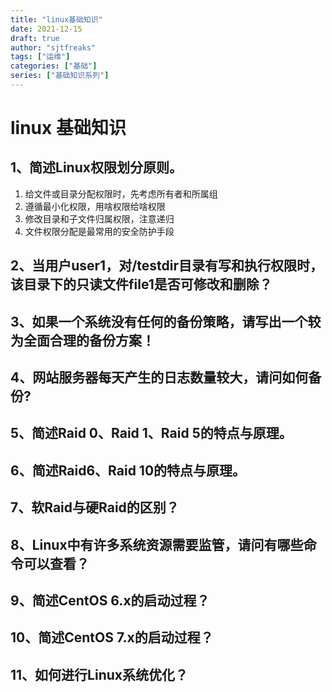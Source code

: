 ```yaml
---
title: "linux基础知识"
date: 2021-12-15
draft: true
author: "sjtfreaks"
tags: ["运维"]
categories: ["基础"]
series: ["基础知识系列"]
---
```

# linux 基础知识

## 1、简述Linux权限划分原则。
1. 给文件或目录分配权限时，先考虑所有者和所属组
2. 遵循最小化权限，用啥权限给啥权限
3. 修改目录和子文件归属权限，注意递归
4. 文件权限分配是最常用的安全防护手段

## 2、当用户user1，对/testdir目录有写和执行权限时，该目录下的只读文件file1是否可修改和删除？

## 3、如果一个系统没有任何的备份策略，请写出一个较为全面合理的备份方案！

## 4、网站服务器每天产生的日志数量较大，请问如何备份?

## 5、简述Raid 0、Raid 1、Raid 5的特点与原理。

## 6、简述Raid6、Raid 10的特点与原理。

## 7、软Raid与硬Raid的区别？

## 8、Linux中有许多系统资源需要监管，请问有哪些命令可以查看？

## 9、简述CentOS 6.x的启动过程？

## 10、简述CentOS 7.x的启动过程？

## 11、如何进行Linux系统优化？